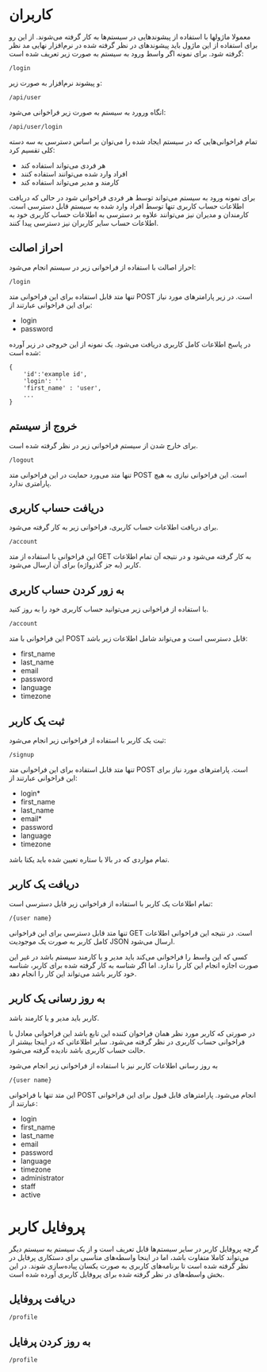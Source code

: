# کاربران

معمولا ماژولها با استفاده از پیشوندهایی در سیستم‌ها به کار گرفته می‌شوند. از این رو برای استفاده از این ماژول باید پیشوندهای در نظر گرفته شده در نرم‌افزار نهایی مد نظر گرفته شود. برای نمونه اگر واسط ورود به سیستم به صورت زیر تعریف شده است:

	/login

و پیشوند نرم‌افزار به صورت زیر:

	/api/user
	
انگاه ورورد به سیستم به صورت زیر فراخوانی می‌شود:

	/api/user/login

تمام فراخوانی‌هایی که در سیستم ایجاد شده را می‌توان بر اساس دسترسی به سه دسته کلی تقسیم کرد:

- هر فردی می‌تواند استفاده کند
- افراد وارد شده می‌توانند استفاده کنند
- کارمند و مدیر می‌تواند استفاده کند

برای نمونه ورود به سیستم می‌تواند توسط هر فردی فراخوانی شود در حالی که دریافت اطلاعات حساب کاربری تنها توسط افراد وارد شده به سیستم قابل دسترسی است. کارمندان و مدیران نیز می‌توانند علاوه بر دسترسی به اطلاعات حساب کاربری خود به اطلاعات حساب سایر کاربران نیز دسترسی پیدا کنند.

## احراز اصالت

احراز اصالت با استفاده از فراخوانی زیر در سیستم انجام می‌شود:

	/login

تنها متد قابل استفاده برای این فراخوانی متد POST است. در زیر پارامترهای مورد نیاز برای این فراخوانی عبارتند از:

- login
- password

در پاسخ اطلاعات کامل کاربری دریافت می‌شود. یک نمونه از این خروجی در زیر آورده شده است:

	{
		'id':'example id',
		'login': ''
		'first_name' : 'user',
		...
	}

## خروج از سیستم 

برای خارج شدن از سیستم فراخوانی زیر در نظر گرفته شده است.

	/logout

تنها متد می‌ورد حمایت در این فراخوانی متد POST است. این فراخوانی نیازی به هیچ پارامتری ندارد.


## دریافت حساب کاربری


برای دریافت اطلاعات حساب کاربری، فراخوانی زیر به کار گرفته می‌شود.

	/account

این فراخوانی با استفاده از متد GET به کار گرفته می‌شود و در نتیجه آن تمام اطلاعات کاربر (به جز گذرواژه) برای آن ارسال می‌شود.

## به زور کردن حساب کاربری

با استفاده از فراخوانی زیر می‌توانید حساب کاربری خود را به روز کنید.

	/account

این فراخوانی با متد POST قابل دسترسی است و می‌تواند شامل اطلاعات زیر باشد:

- first_name
- last_name
- email
- password
- language
- timezone

## ثبت یک کاربر

ثبت یک کاربر با استفاده از فراخوانی زیر انجام می‌شود:

	/signup

تنها متد قابل استفاده برای این فراخوانی متد POST است. پارامترهای مورد نیاز برای این فراخوانی عبارتند از:

- login*
- first_name
- last_name
- email*
- password
- language
- timezone


تمام مواردی که در بالا با ستاره تعیین شده باید یکتا باشد.

## دریافت یک کاربر

تمام اطلاعات یک کاربر با استفاده از فراخوانی زیر قابل دسترسی است:

	/{user name}

تنها متد قابل دسترسی برای این فراخوانی GET است. در نتیجه این فراخوانی اطلاعات کامل کاربر به صورت یک موجودیت JSON ارسال می‌شود.

کسی که این واسط را فراخوانی می‌کند باید مدیر و یا کارمند سیستم باشد در غیر این صورت اجازه انجام این کار را ندارد. اما اگر شناسه به کار گرفته شده برای کاربر، شناسه خود کاربر باشد می‌تواند این کار را انجام دهد.

## به روز رسانی یک کاربر

کاربر باید مدیر و یا کارمند باشد.

در صورتی که کاربر مورد نظر همان فراخوان کننده این تابع باشد این فراخوانی معادل با فراخوانی حساب کاربری در نظر گرفته می‌شود. سایر اطلاعاتی که در اینجا بیشتر از حالت حساب کاربری باشد نادیده گرفته می‌شود.

به روز رسانی اطلاعات کاربر نیز با استفاده از فراخوانی زیر انجام می‌شود

	/{user name}
	
این متد تنها با فراخوانی POST انجام می‌شود. پارامترهای قابل قبول برای این فراخوانی عبارتند از:

- login
- first_name
- last_name
- email
- password
- language
- timezone
- administrator
- staff
- active


# پروفایل کاربر

گرچه پروفایل کاربر در سایر سیستم‌ها قابل تعریف است و از یک سیستم به سیستم دیگر می‌تواند کاملا متفاوت باشد، اما در اینجا واسطه‌های مناسبی برای دستکاری پرفایل در نظر گرفته شده است تا برنامه‌های کاربری به صورت یکسان پیاده‌سازی شوند. در این بخش واسطه‌های در نظر گرفته شده برای پروفایل کاربری آورده شده است.

## دریافت پروفایل

	/profile

## به روز کردن پرفایل

	/profile

